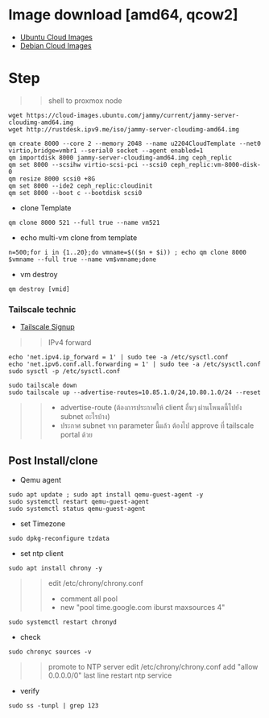 # Image download [amd64, qcow2]
- [Ubuntu Cloud Images](https://cloud-images.ubuntu.com/)
- [Debian Cloud Images](https://cloud.debian.org/images/cloud/)

# Step
>> shell to proxmox node
```
wget https://cloud-images.ubuntu.com/jammy/current/jammy-server-cloudimg-amd64.img
wget http://rustdesk.ipv9.me/iso/jammy-server-cloudimg-amd64.img
```
```
qm create 8000 --core 2 --memory 2048 --name u2204CloudTemplate --net0 virtio,bridge=vmbr1 --serial0 socket --agent enabled=1
qm importdisk 8000 jammy-server-cloudimg-amd64.img ceph_replic
qm set 8000 --scsihw virtio-scsi-pci --scsi0 ceph_replic:vm-8000-disk-0
qm resize 8000 scsi0 +8G
qm set 8000 --ide2 ceph_replic:cloudinit
qm set 8000 --boot c --bootdisk scsi0
```
- clone Template 

```
qm clone 8000 521 --full true --name vm521

```

- echo multi-vm clone from template
```
n=500;for i in {1..20};do vmname=$(($n + $i)) ; echo qm clone 8000 $vmname --full true --name vm$vmname;done
```

- vm destroy
```
qm destroy [vmid]
```

### Tailscale technic
- [Tailscale Signup](https://tailscale.com/)  
>> IPv4 forward
```
echo 'net.ipv4.ip_forward = 1' | sudo tee -a /etc/sysctl.conf
echo 'net.ipv6.conf.all.forwarding = 1' | sudo tee -a /etc/sysctl.conf
sudo sysctl -p /etc/sysctl.conf
```
```
sudo tailscale down
sudo tailscale up --advertise-routes=10.85.1.0/24,10.80.1.0/24 --reset 
```
>> - advertise-route (ต้องการประกาศให้ client อื่นๆ ผ่านโหนดนี้ไปยัง subnet อะไรบ้าง)
>> - ประกาศ subnet จาก parameter นี้แล้ว ต้องไป approve ที่ tailscale portal ด้วย

## Post Install/clone
- Qemu agent
```
sudo apt update ; sudo apt install qemu-guest-agent -y
sudo systemctl restart qemu-guest-agent
sudo systemctl status qemu-guest-agent
```
- set Timezone
```
sudo dpkg-reconfigure tzdata
```
- set ntp client
```
sudo apt install chrony -y
```
>> edit /etc/chrony/chrony.conf
>> - comment all pool
>> - new "pool time.google.com        iburst maxsources 4"
```
sudo systemctl restart chronyd
```
- check
```
sudo chronyc sources -v
```
>> promote to NTP server edit /etc/chrony/chrony.conf
>> add "allow 0.0.0.0/0" last line
>> restart ntp service
- verify
```
sudo ss -tunpl | grep 123
```
